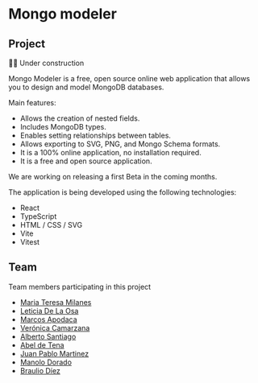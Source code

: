 # Mongo modeler

## Project

👷‍♀️ Under construction

Mongo Modeler is a free, open source online web application that allows you to design and model MongoDB databases.

Main features:

- Allows the creation of nested fields.
- Includes MongoDB types.
- Enables setting relationships between tables.
- Allows exporting to SVG, PNG, and Mongo Schema formats.
- It is a 100% online application, no installation required.
- It is a free and open source application.

We are working on releasing a first Beta in the coming months.

The application is being developed using the following technologies:

- React
- TypeScript
- HTML / CSS / SVG
- Vite
- Vitest

## Team

Team members participating in this project

- [Maria Teresa Milanes](https://github.com/MTeresaMB)
- [Leticia De La Osa](https://github.com/deletidev)
- [Marcos Apodaca](https://github.com/MarcosApodaca)
- [Verónica Camarzana](https://github.com/VCamarzana)
- [Alberto Santiago](https://github.com/AlbertoSSC)
- [Abel de Tena](https://github.com/AbelDeTena)
- [Juan Pablo Martinez](https://github.com/juanpms2)
- [Manolo Dorado](https://github.com/manudous)
- [Braulio Díez](https://github.com/brauliodiez)
